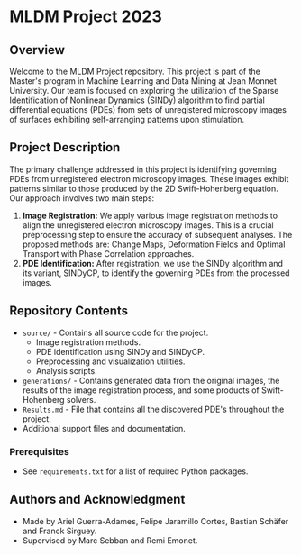 # MLDM Project 2023

## Overview

Welcome to the MLDM Project repository. This project is part of the Master's program in Machine Learning and Data Mining at Jean Monnet University. Our team is focused on exploring the utilization of the Sparse Identification of Nonlinear Dynamics (SINDy) algorithm to find partial differential equations (PDEs) from sets of unregistered microscopy images of surfaces exhibiting self-arranging patterns upon stimulation.

## Project Description

The primary challenge addressed in this project is identifying governing PDEs from unregistered electron microscopy images. These images exhibit patterns similar to those produced by the 2D Swift-Hohenberg equation. Our approach involves two main steps:

1. **Image Registration:** We apply various image registration methods to align the unregistered electron microscopy images. This is a crucial preprocessing step to ensure the accuracy of subsequent analyses. The proposed methods are: Change Maps, Deformation Fields and Optimal Transport with Phase Correlation approaches.
2. **PDE Identification:** After registration, we use the SINDy algorithm and its variant, SINDyCP, to identify the governing PDEs from the processed images.

## Repository Contents

- `source/` - Contains all source code for the project.
  - Image registration methods.
  - PDE identification using SINDy and SINDyCP.
  - Preprocessing and visualization utilities.
  - Analysis scripts.
- `generations/` - Contains generated data from the original images, the results of the image registration process, and some products of Swift-Hohenberg solvers.
- `Results.md` - File that contains all the discovered PDE's throughout the project. 
- Additional support files and documentation.

### Prerequisites

- See `requirements.txt` for a list of required Python packages.

## Authors and Acknowledgment

- Made by Ariel Guerra-Adames, Felipe Jaramillo Cortes, Bastian Schäfer and Franck Sirguey.
- Supervised by Marc Sebban and Remi Emonet.
